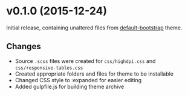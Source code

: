 # v0.1.0 (2015-12-24)

Initial release, containing unaltered files from 
[default-bootstrap](https://github.com/PrestaShop/PrestaShop/tree/824cf32752213c6f1f505852a2044b1a5916f621)
theme.

## Changes

- Source `.scss` files were created for `css/highdpi.css` and `css/responsive-tables.css`
- Created appropriate folders and files for theme to be installable
- Changed CSS style to :expanded for easier editing
- Added gulpfile.js for building theme archive

